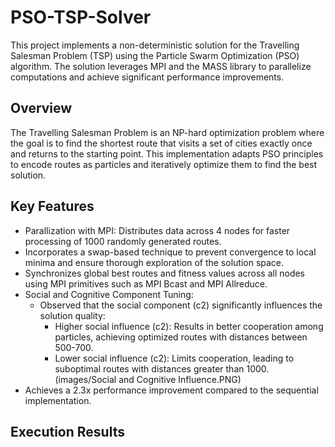 # PSO-TSP-Solver
This project implements a non-deterministic solution for the Travelling Salesman Problem (TSP) using the Particle Swarm Optimization (PSO) algorithm. The solution leverages MPI and the MASS library to parallelize computations and achieve significant performance improvements.

## Overview
The Travelling Salesman Problem is an NP-hard optimization problem where the goal is to find the shortest route that visits a set of cities exactly once and returns to the starting point. This implementation adapts PSO principles to encode routes as particles and iteratively optimize them to find the best solution.

## Key Features
- Parallization with MPI: Distributes data across 4 nodes for faster processing of 1000 randomly generated routes.
- Incorporates a swap-based technique to prevent convergence to local minima and ensure thorough exploration of the solution space.
- Synchronizes global best routes and fitness values across all nodes using MPI primitives such as MPI Bcast and MPI Allreduce.
- Social and Cognitive Component Tuning:  
  - Observed that the social component (c2) significantly influences the solution quality:
    - Higher social influence (c2): Results in better cooperation among particles, achieving optimized routes with distances between 500-700.
    - Lower social influence (c2): Limits cooperation, leading to suboptimal routes with distances greater than 1000.
      (images/Social and Cognitive Influence.PNG)
- Achieves a 2.3x performance improvement compared to the sequential implementation.

## Execution Results
